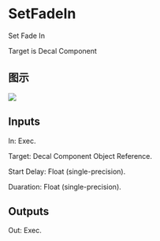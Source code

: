 # SetFadeIn

Set Fade In

Target is Decal Component

## 图示

![]($-20221218-20334006.png)

## Inputs

In: Exec.

Target: Decal Component Object Reference.

Start Delay: Float (single-precision).

Duaration: Float (single-precision).  

## Outputs

Out: Exec.

